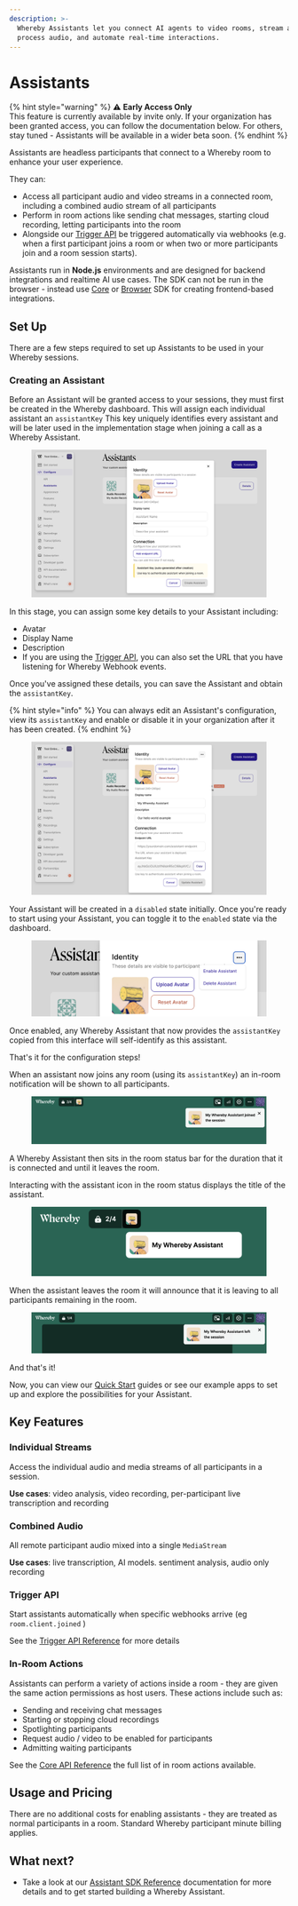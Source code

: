 ```yaml
---
description: >-
  Whereby Assistants let you connect AI agents to video rooms, stream and
  process audio, and automate real-time interactions.
---
```


# Assistants

{% hint style="warning" %}
⚠️ **Early Access Only**\
This feature is currently available by invite only. If your organization has been granted access,  you can follow the documentation below. For others, stay tuned - Assistants will be available in a wider beta soon.&#x20;
{% endhint %}

Assistants are headless participants that connect to a Whereby room to enhance your user experience.&#x20;

They can:&#x20;

* Access all participant audio and video streams in a connected room, including a combined audio stream of all participants
* Perform in room actions like sending chat messages, starting cloud recording, letting participants into the room
* Alongside our [Trigger API](../reference/assistant-sdk-reference/api-reference/trigger.md) be triggered automatically via webhooks (e.g. when a first participant joins a room or when two or more participants join and a room session starts).&#x20;

Assistants run in **Node.js** environments and are designed for backend integrations and realtime AI use cases. The SDK can not be run in the browser - instead use [Core](../reference/core-sdk-reference/) or [Browser](../reference/react-hooks-reference/quick-start/getting-started-with-the-browser-sdk.md) SDK for creating frontend-based integrations.

## Set Up

There are a few steps required to set up Assistants to be used in your Whereby sessions.&#x20;

### Creating an Assistant

Before an Assistant will be granted access to your sessions, they must first be created in the Whereby dashboard. This will assign each individual assistant an `assistantKey`  This key uniquely identifies every assistant and will be later used in the implementation stage when joining a call as a Whereby Assistant.&#x20;

<figure><img src="../.gitbook/assets/Screenshot 2025-09-25 at 09.54.31.png" alt=""><figcaption></figcaption></figure>

In this stage, you can assign some key details to your Assistant including:&#x20;

* Avatar
* Display Name
* Description
* If you are using the [Trigger API](../reference/assistant-sdk-reference/api-reference/trigger.md), you can also set the URL that you have listening for Whereby Webhook events.

Once you've assigned these details, you can save the Assistant and obtain the `assistantKey`.&#x20;

{% hint style="info" %}
You can always edit an Assistant's configuration, view its `assistantKey` and enable or disable it in your organization after it has been created.&#x20;
{% endhint %}

<figure><img src="../.gitbook/assets/Screenshot 2025-09-25 at 09.56.31.png" alt=""><figcaption></figcaption></figure>

Your Assistant will be created in a `disabled` state initially. Once you're ready to start using your Assistant, you can toggle it to the `enabled` state via the dashboard.&#x20;

<figure><img src="../.gitbook/assets/Screenshot 2025-09-25 at 11.30.41.png" alt=""><figcaption></figcaption></figure>

Once enabled, any Whereby Assistant that now provides the `assistantKey` copied from this interface will self-identify as this assistant.

That's it for the configuration steps!

When an assistant now joins any room (using its `assistantKey`) an in-room notification will be shown to all participants.

<figure><img src="../.gitbook/assets/Screenshot 2025-09-25 at 11.36.18.png" alt=""><figcaption></figcaption></figure>

A Whereby Assistant then sits in the room status bar for the duration that it is connected and until it leaves the room.&#x20;

Interacting with the assistant icon in the room status displays the title of the assistant.

<figure><img src="../.gitbook/assets/Screenshot 2025-09-25 at 11.36.32.png" alt=""><figcaption></figcaption></figure>

When the assistant leaves the room it will announce that it is leaving to all participants remaining in the room.

<figure><img src="../.gitbook/assets/Screenshot 2025-09-25 at 11.42.49 1.png" alt=""><figcaption></figcaption></figure>

And that's it!

Now, you can view our [Quick Start](../reference/assistant-sdk-reference/quick-start.md) guides or see our example apps to set up and explore the possibilities for your Assistant.&#x20;

## Key Features

### Individual Streams

Access the individual audio and media streams of all participants in a session.&#x20;

**Use cases**: video analysis, video recording, per-participant live transcription and recording

### Combined Audio&#x20;

All remote participant audio mixed into a single `MediaStream`

**Use cases**: live transcription, AI models. sentiment analysis, audio only recording

### Trigger API&#x20;

Start assistants automatically when specific webhooks arrive (eg `room.client.joined` )

See the [Trigger API Reference](../reference/assistant-sdk-reference/api-reference/trigger.md) for more details

### In-Room Actions&#x20;

Assistants can perform a variety of actions inside a room - they are given the same action permissions as host users. These actions include such as:&#x20;

* Sending and receiving chat messages
* Starting or stopping cloud recordings
* Spotlighting participants&#x20;
* Request audio / video to be enabled for participants
* Admitting waiting participants

See the [Core API Reference](../reference/core-sdk-reference/api-reference/roomconnectionclient.md#actions) the full list of in room actions available.&#x20;

## Usage and Pricing

There are no additional costs for enabling assistants - they are treated as normal participants in a room. Standard Whereby participant minute billing applies.&#x20;

## What next?

* Take a look at our [Assistant SDK Reference](../reference/assistant-sdk-reference/) documentation for more details and to get started building a Whereby Assistant.





